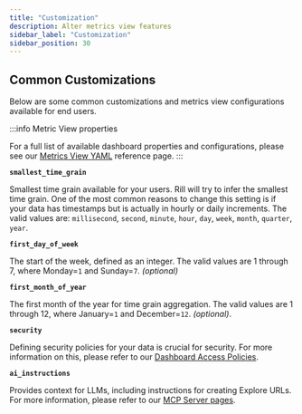 ```yaml
---
title: "Customization"
description: Alter metrics view features
sidebar_label: "Customization"
sidebar_position: 30
---
```


## Common Customizations

Below are some common customizations and metrics view configurations available for end users. 

:::info Metric View properties

For a full list of available dashboard properties and configurations, please see our [Metrics View YAML](/reference/project-files/metrics-views.md) reference page.
:::


**`smallest_time_grain`**

Smallest time grain available for your users. Rill will try to infer the smallest time grain. One of the most common reasons to change this setting is if your data has timestamps but is actually in hourly or daily increments. The valid values are: `millisecond`, `second`, `minute`, `hour`, `day`, `week`, `month`, `quarter`, `year`.

**`first_day_of_week`**

The start of the week, defined as an integer. The valid values are 1 through 7, where Monday=`1` and Sunday=`7`. _(optional)_

**`first_month_of_year`**


The first month of the year for time grain aggregation. The valid values are 1 through 12, where January=`1` and December=`12`. _(optional)_.


**`security`**

Defining security policies for your data is crucial for security. For more information on this, please refer to our [Dashboard Access Policies](/manage/security.md).

**`ai_instructions`**

Provides context for LLMs, including instructions for creating Explore URLs. For more information, please refer to our [MCP Server pages](/explore/mcp#adding-ai-instructions-to-your-model).